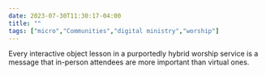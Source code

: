 ---date: 2023-07-30T11:30:17-04:00title: ""tags: ["micro","Communities","digital ministry","worship"]---Every interactive object lesson in a purportedly hybrid worship service is a message that in-person attendees are more important than virtual ones.